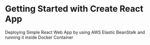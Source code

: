# Getting Started with Create React App

Deploying Simple React Web App by using AWS Elastic BeanStalk and running it inside
Docker Container